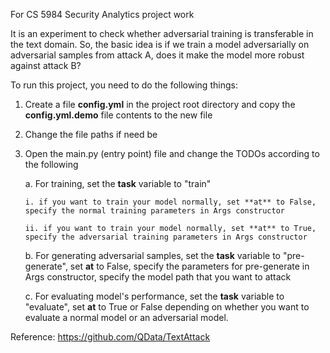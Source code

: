 For CS 5984 Security Analytics project work

It is an experiment to check whether adversarial training is transferable in the text domain. So, the basic idea is if we train a model adversarially on adversarial samples from attack A, does it make the model more robust against attack B?

To run this project, you need to do the following things:
1. Create a file **config.yml** in the project root directory and copy the **config.yml.demo** file contents to the new file
2. Change the file paths if need be    
3. Open the main.py (entry point) file and change the TODOs according to the following
   
   a. For training, set the **task** variable to "train"
   
       i. if you want to train your model normally, set **at** to False, specify the normal training parameters in Args constructor
   
       ii. if you want to train your model normally, set **at** to True, specify the adversarial training parameters in Args constructor
   
   b. For generating adversarial samples, set the **task** variable to "pre-generate", set **at** to False, specify the parameters for pre-generate in Args constructor, specify the model path that you want to attack
   
   c. For evaluating model's performance, set the **task** variable to "evaluate", set **at** to True or False depending on whether you want to evaluate a normal model or an adversarial model.
   

Reference: https://github.com/QData/TextAttack